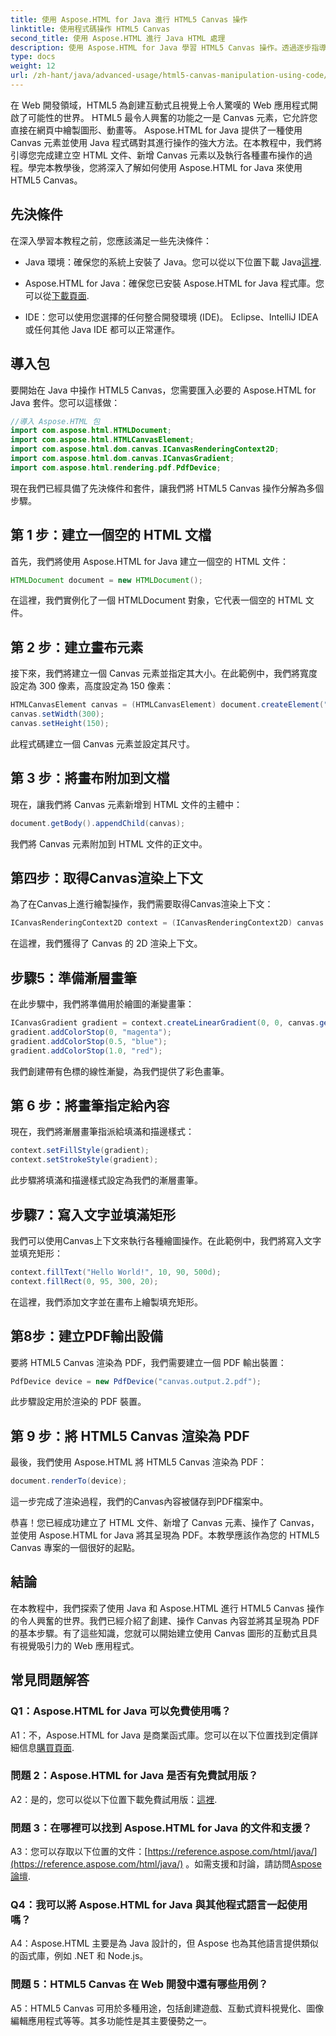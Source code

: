 ```yaml
---
title: 使用 Aspose.HTML for Java 進行 HTML5 Canvas 操作
linktitle: 使用程式碼操作 HTML5 Canvas
second_title: 使用 Aspose.HTML 進行 Java HTML 處理
description: 使用 Aspose.HTML for Java 學習 HTML5 Canvas 操作。透過逐步指導建立互動式圖形。
type: docs
weight: 12
url: /zh-hant/java/advanced-usage/html5-canvas-manipulation-using-code/
---
```

在 Web 開發領域，HTML5 為創建互動式且視覺上令人驚嘆的 Web 應用程式開啟了可能性的世界。 HTML5 最令人興奮的功能之一是 Canvas 元素，它允許您直接在網頁中繪製圖形、動畫等。 Aspose.HTML for Java 提供了一種使用 Canvas 元素並使用 Java 程式碼對其進行操作的強大方法。在本教程中，我們將引導您完成建立空 HTML 文件、新增 Canvas 元素以及執行各種畫布操作的過程。學完本教學後，您將深入了解如何使用 Aspose.HTML for Java 來使用 HTML5 Canvas。

## 先決條件

在深入學習本教程之前，您應該滿足一些先決條件：

-  Java 環境：確保您的系統上安裝了 Java。您可以從以下位置下載 Java[這裡](https://www.java.com/download/).

-  Aspose.HTML for Java：確保您已安裝 Aspose.HTML for Java 程式庫。您可以從[下載頁面](https://releases.aspose.com/html/java/).

- IDE：您可以使用您選擇的任何整合開發環境 (IDE)。 Eclipse、IntelliJ IDEA 或任何其他 Java IDE 都可以正常運作。

## 導入包

要開始在 Java 中操作 HTML5 Canvas，您需要匯入必要的 Aspose.HTML for Java 套件。您可以這樣做：

```java
//導入 Aspose.HTML 包
import com.aspose.html.HTMLDocument;
import com.aspose.html.HTMLCanvasElement;
import com.aspose.html.dom.canvas.ICanvasRenderingContext2D;
import com.aspose.html.dom.canvas.ICanvasGradient;
import com.aspose.html.rendering.pdf.PdfDevice;
```

現在我們已經具備了先決條件和套件，讓我們將 HTML5 Canvas 操作分解為多個步驟。

## 第 1 步：建立一個空的 HTML 文檔

首先，我們將使用 Aspose.HTML for Java 建立一個空的 HTML 文件：

```java
HTMLDocument document = new HTMLDocument();
```

在這裡，我們實例化了一個 HTMLDocument 對象，它代表一個空的 HTML 文件。

## 第 2 步：建立畫布元素

接下來，我們將建立一個 Canvas 元素並指定其大小。在此範例中，我們將寬度設定為 300 像素，高度設定為 150 像素：

```java
HTMLCanvasElement canvas = (HTMLCanvasElement) document.createElement("canvas");
canvas.setWidth(300);
canvas.setHeight(150);
```

此程式碼建立一個 Canvas 元素並設定其尺寸。

## 第 3 步：將畫布附加到文檔

現在，讓我們將 Canvas 元素新增到 HTML 文件的主體中：

```java
document.getBody().appendChild(canvas);
```

我們將 Canvas 元素附加到 HTML 文件的正文中。

## 第四步：取得Canvas渲染上下文

為了在Canvas上進行繪製操作，我們需要取得Canvas渲染上下文：

```java
ICanvasRenderingContext2D context = (ICanvasRenderingContext2D) canvas.getContext("2d");
```

在這裡，我們獲得了 Canvas 的 2D 渲染上下文。

## 步驟5：準備漸層畫筆

在此步驟中，我們將準備用於繪圖的漸變畫筆：

```java
ICanvasGradient gradient = context.createLinearGradient(0, 0, canvas.getWidth(), 0);
gradient.addColorStop(0, "magenta");
gradient.addColorStop(0.5, "blue");
gradient.addColorStop(1.0, "red");
```

我們創建帶有色標的線性漸變，為我們提供了彩色畫筆。

## 第 6 步：將畫筆指定給內容

現在，我們將漸層畫筆指派給填滿和描邊樣式：

```java
context.setFillStyle(gradient);
context.setStrokeStyle(gradient);
```

此步驟將填滿和描邊樣式設定為我們的漸層畫筆。

## 步驟7：寫入文字並填滿矩形

我們可以使用Canvas上下文來執行各種繪圖操作。在此範例中，我們將寫入文字並填充矩形：

```java
context.fillText("Hello World!", 10, 90, 500d);
context.fillRect(0, 95, 300, 20);
```

在這裡，我們添加文字並在畫布上繪製填充矩形。

## 第8步：建立PDF輸出設備

要將 HTML5 Canvas 渲染為 PDF，我們需要建立一個 PDF 輸出裝置：

```java
PdfDevice device = new PdfDevice("canvas.output.2.pdf");
```

此步驟設定用於渲染的 PDF 裝置。

## 第 9 步：將 HTML5 Canvas 渲染為 PDF

最後，我們使用 Aspose.HTML 將 HTML5 Canvas 渲染為 PDF：

```java
document.renderTo(device);
```

這一步完成了渲染過程，我們的Canvas內容被儲存到PDF檔案中。

恭喜！您已經成功建立了 HTML 文件、新增了 Canvas 元素、操作了 Canvas，並使用 Aspose.HTML for Java 將其呈現為 PDF。本教學應該作為您的 HTML5 Canvas 專案的一個很好的起點。

## 結論

在本教程中，我們探索了使用 Java 和 Aspose.HTML 進行 HTML5 Canvas 操作的令人興奮的世界。我們已經介紹了創建、操作 Canvas 內容並將其呈現為 PDF 的基本步驟。有了這些知識，您就可以開始建立使用 Canvas 圖形的互動式且具有視覺吸引力的 Web 應用程式。

## 常見問題解答

### Q1：Aspose.HTML for Java 可以免費使用嗎？

 A1：不，Aspose.HTML for Java 是商業函式庫。您可以在以下位置找到定價詳細信息[購買頁面](https://purchase.aspose.com/buy).

### 問題 2：Aspose.HTML for Java 是否有免費試用版？

 A2：是的，您可以從以下位置下載免費試用版：[這裡](https://releases.aspose.com/).

### 問題 3：在哪裡可以找到 Aspose.HTML for Java 的文件和支援？

 A3：您可以存取以下位置的文件：[https://reference.aspose.com/html/java/](https://reference.aspose.com/html/java/) 。如需支援和討論，請訪問[Aspose 論壇](https://forum.aspose.com/).

### Q4：我可以將 Aspose.HTML for Java 與其他程式語言一起使用嗎？

A4：Aspose.HTML 主要是為 Java 設計的，但 Aspose 也為其他語言提供類似的函式庫，例如 .NET 和 Node.js。

### 問題 5：HTML5 Canvas 在 Web 開發中還有哪些用例？

A5：HTML5 Canvas 可用於多種用途，包括創建遊戲、互動式資料視覺化、圖像編輯應用程式等等。其多功能性是其主要優勢之一。